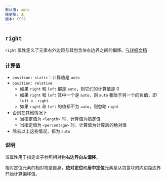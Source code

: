 ```yaml
---
默认值: auto
继承性: 无
版本: CSS2
---
```


## `right`

`right` 属性定义了元素右外边距与其包含块右边界之间的偏移。[🔍详细文档](http://css.doyoe.com/properties/positioning/right.htm)

### 计算值

- `position: static`：计算值是 `auto`
- `position: relative`
  - 如果 `right` 和 `left` 都是 `auto`，则它们的计算值是 0
  - 如果 `right` 和 `left` 其中一个是 `auto`，则 `auto` 相当于另一个的负值，即 `left = -right`
  - 如果 `right` 和 `left` 的值都不为 `auto`，则忽略 `right`
- 否则在其他情况下
  - 当指定值为 `<length>` 时，计算值为指定值
  - 当指定值为 `<percentage>` 时，计算值为计算后的绝对值
- 除去以上这些情况，都为 `auto` 

### 说明

该属性用于指定盒子参照相对物**右边界向左偏移**。

相对定位元素的相对物是自身，**绝对定位**和**居中定位**元素是从包含块的内边距边界开始计算偏移值。


